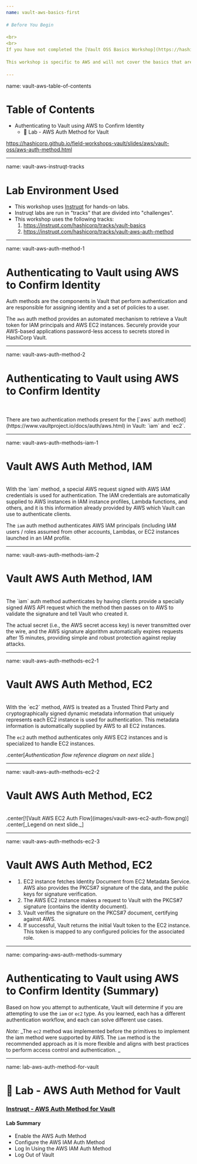```yaml
---
name: vault-aws-basics-first

# Before You Begin

<br>
<br>
If you have not completed the [Vault OSS Basics Workshop](https://hashicorp.github.io/field-workshops-vault/slides/multi-cloud/vault-oss/#1) yet, please begin there and come back here when you are done.

This workshop is specific to AWS and will not cover the basics that are covered in that workshop.

---
```

name: vault-aws-table-of-contents

# Table of Contents

- Authenticating to Vault using AWS to Confirm Identity
    - 🔬 Lab - AWS Auth Method for Vault

https://hashicorp.github.io/field-workshops-vault/slides/aws/vault-oss/aws-auth-method.html

---
name: vault-aws-instruqt-tracks
# Lab Environment Used
* This workshop uses [Instruqt](https://instruqt.com) for hands-on labs.
* Instruqt labs are run in "tracks" that are divided into "challenges".
* This workshop uses the following tracks:
    1. https://instruqt.com/hashicorp/tracks/vault-basics
    1. https://instruqt.com/hashicorp/tracks/vault-aws-auth-method

---
name: vault-aws-auth-method-1
# Authenticating to Vault using AWS to Confirm Identity

Auth methods are the components in Vault that perform authentication
and are responsible for assigning identity and a set of policies to a user.

The `aws` auth method provides an automated mechanism to retrieve a Vault token
for IAM principals and AWS EC2 instances. Securely provide your AWS-based
applications password-less access to secrets stored in HashiCorp Vault.

---
name: vault-aws-auth-method-2
# Authenticating to Vault using AWS to Confirm Identity

<br>
<br>
There are two authentication methods present for the
[`aws` auth method](https://www.vaultproject.io/docs/auth/aws.html) in Vault:
`iam` and `ec2`.

---
name: vault-aws-auth-methods-iam-1
# Vault AWS Auth Method, IAM

<br>
With the `iam` method, a special AWS request signed with AWS IAM credentials is
used for authentication. The IAM credentials are automatically supplied to AWS
instances in IAM instance profiles, Lambda functions, and others, and it is
this information already provided by AWS which Vault can use to authenticate
clients.

The `iam` auth method authenticates AWS IAM principals (including IAM users /
roles assumed from other accounts, Lambdas, or EC2 instances launched in an IAM
profile.

---
name: vault-aws-auth-methods-iam-2
# Vault AWS Auth Method, IAM

<br>
The `iam` auth method authenticates by having clients provide a specially signed
AWS API request which the method then passes on to AWS to validate the signature
and tell Vault who created it.

The actual secret (i.e., the AWS secret access key) is never transmitted over the wire,
and the AWS signature algorithm automatically expires requests after 15 minutes,
providing simple and robust protection against replay attacks.

---
name: vault-aws-auth-methods-ec2-1
# Vault AWS Auth Method, EC2

<br>
With the `ec2` method, AWS is treated as a Trusted Third Party and cryptographically
signed dynamic metadata information that uniquely represents each EC2 instance
is used for authentication. This metadata information is automatically supplied
by AWS to all EC2 instances.

The `ec2` auth method authenticates only AWS EC2 instances and is specialized to handle
EC2 instances.

.center[_Authentication flow reference diagram on next slide._]

---
name: vault-aws-auth-methods-ec2-2
# Vault AWS Auth Method, EC2

<br>
.center[![Vault AWS EC2 Auth Flow](images/vault-aws-ec2-auth-flow.png)]
.center[_Legend on next slide._]

---
name: vault-aws-auth-methods-ec2-3
# Vault AWS Auth Method, EC2

- 1) EC2 instance fetches Identity Document from EC2 Metadata Service. AWS also
provides the PKCS#7 signature of the data, and the public keys for signature
verification.
- 2) The AWS EC2 instance makes a request to Vault with the PKCS#7 signature
(contains the identity document).
- 3) Vault verifies the signature on the PKCS#7 document, certifying against AWS.
- 4) If successful, Vault returns the initial Vault token to the EC2 instance.
This token is mapped to any configured policies for the associated role.

---
name: comparing-aws-auth-methods-summary
# Authenticating to Vault using AWS to Confirm Identity (Summary)

Based on how you attempt to authenticate, Vault will determine if you are
attempting to use the `iam` or `ec2` type. As you learned, each has a different
authentication workflow, and each can solve different use cases.

*Note:* _The `ec2` method was implemented before the primitives to implement the
iam method were supported by AWS. The `iam` method is the recommended approach
as it is more flexible and aligns with best practices to perform access
control and authentication. _

---
name: lab-aws-auth-method-for-vault
# 🔬 Lab - AWS Auth Method for Vault
### [Instruqt - AWS Auth Method for Vault](https://instruqt.com/hashicorp/tracks/vault-aws-auth-method)

#### Lab Summary
- Enable the AWS Auth Method
- Configure the AWS IAM Auth Method
- Log In Using the AWS IAM Auth Method
- Log Out of Vault

